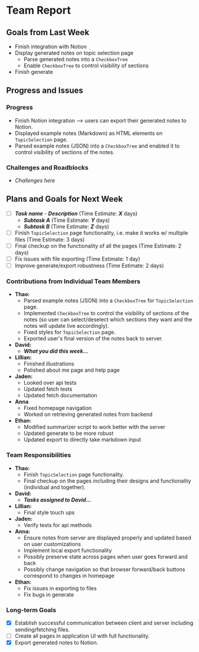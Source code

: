 # Team Report

## Goals from Last Week

- Finish integration with Notion
- Display generated notes on topic selection page
  - Parse generated notes into a `CheckboxTree`
  - Enable `CheckboxTree` to control visibility of sections
- Finish generate

## Progress and Issues

### Progress

- Finish Notion integration --> users can export their generated notes to Notion.
- Displayed example notes (Markdown) as HTML elements on `TopicSelection` page.
- Parsed example notes (JSON) into a `CheckboxTree` and enabled it to control visibility of sections of the notes.

### Challenges and Roadblocks

- _Challenges here_

## Plans and Goals for Next Week

- [ ] **_Task name_** - **_Description_** (Time Estimate: **_X_** days)
  - **_Subtask A_** (Time Estimate: **_Y_** days)
  - **_Subtask B_** (Time Estimate: **_Z_** days)
- [ ] Finish `TopicSelection` page functionality, i.e. make it works w/ multiple files (Time Estimate: 3 days)
- [ ] Final checkup on the functionality of all the pages (Time Estimate: 2 days)
- [ ] Fix issues with file exporting (Time Estimate: 1 day)
- [ ] Improve generate/export robustness (Time Estimate: 2 days)

### Contributions from Individual Team Members

- **Thao:**
  - Parsed example notes (JSON) into a `CheckboxTree` for `TopicSelection` page.
  - Implemented `CheckboxTree` to control the visibility of sections of the notes (so user can select/deselect which sections they want and the notes will update live accordingly).
  - Fixed styles for `TopicSelection` page.
  - Exported user's final version of the notes back to server.
- **David:**
  - **_What you did this week..._**
- **Lillian:**
  - Finished illustrations
  - Polished about me page and help page
- **Jaden:**
  - Looked over api tests
  - Updated fetch tests
  - Updated fetch documentation
- **Anna**
  - Fixed homepage navigation
  - Worked on retrieving generated notes from backend
- **Ethan:**
  - Modified summarizer script to work better with the server
  - Updated generate to be more robust
  - Updated export to directly take markdown input

### Team Responsibilities

- **Thao:**
  - Finish `TopicSelection` page functionality.
  - Final checkup on the pages including their designs and functionality (individual and together).
- **David:**
  - **_Tasks assigned to David..._**
- **Lillian:**
  - Final style touch ups
- **Jaden:**
  - Verify tests for api methods
- **Anna:**
  - Ensure notes from server are displayed properly and updated based on user customizations
  - Implement local export functionality
  - Possibly preserve state across pages when user goes forward and back
  - Possibly change navigation so that browser forward/back buttons correspond to changes in homepage
- **Ethan:**
  - Fix issues in exporting to files
  - Fix bugs in generate

### Long-term Goals

- [x] Establish successful communication between client and server including sending/fetching files.
- [ ] Create all pages in application UI with full functionality.
- [x] Export generated notes to Notion.
